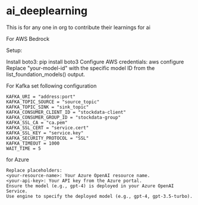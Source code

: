 # ai_deeplearning
This is for any one in org to contribute their learnings for ai

For AWS Bedrock

Setup:

Install boto3: pip install boto3
Configure AWS credentials: aws configure
Replace "your-model-id" with the specific model ID from the list_foundation_models() output.


For Kafka set following configuration
```
KAFKA_URI = "address:port"
KAFKA_TOPIC_SOURCE = "source_topic"
KAFKA_TOPIC_SINK = "sink_topic"
KAFKA_CONSUMER_CLIENT_ID = "stockdata-client"
KAFKA_CONSUMER_GROUP_ID = "stockdata-group"
KAFKA_SSL_CA = "ca.pem"
KAFKA_SSL_CERT = "service.cert"
KAFKA_SSL_KEY = "service.key"
KAFKA_SECURITY_PROTOCOL = "SSL"
KAFKA_TIMEOUT = 1000
WAIT_TIME = 5
```

for Azure

```
Replace placeholders:
<your-resource-name>: Your Azure OpenAI resource name.
<your-api-key>: Your API key from the Azure portal.
Ensure the model (e.g., gpt-4) is deployed in your Azure OpenAI Service.
Use engine to specify the deployed model (e.g., gpt-4, gpt-3.5-turbo).
```

